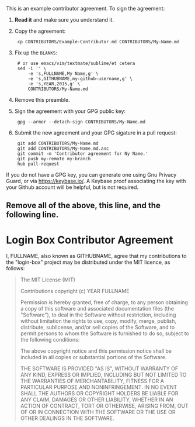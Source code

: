 This is an example contributor agreement. To sign the agreement:

1. **Read it** and make sure you understand it.

2. Copy the agreement:

        cp CONTRIBUTORS/Example-Contributor.md CONTRIBUTORS/My-Name.md

3. Fix up the `BLANKS`:

        # or use emacs/vim/textmate/sublime/et cetera
        sed -i '' \
            -e 's,FULLNAME,My Name,g' \
            -e 's,GITHUBNAME,my-github-username,g' \
            -e 's,YEAR,2015,g' \
            CONTRIBUTORS/My-Name.md

4. Remove this preamble.

5. Sign the agreement with your GPG public key:

        gpg --armor --detach-sign CONTRIBUTORS/My-Name.md

6. Submit the new agreement and your GPG sigature in a pull request:

        git add CONTRIBUTORS/My-Name.md
        git add CONTRIBUTORS/My-Name.md.asc
        git commit -m 'Contributor agreement for Ny Name.'
        git push my-remote my-branch
        hub pull-request

If you do not have a GPG key, you can generate one using Gnu Privacy Guard, or via https://keybase.io/. A Keybase proof associating the key with your Github account will be helpful, but is not required.

Remove all of the above, this line, and the following line.
-----
# Login Box Contributor Agreement

I, FULLNAME, also known as GITHUBNAME, agree that my contributions to the "login-box" project may be distributed under the MIT licence, as follows:

>The MIT License (MIT)
>
>Contributions copyright (c) YEAR FULLNAME
>
>Permission is hereby granted, free of charge, to any person obtaining a copy
>of this software and associated documentation files (the "Software"), to deal
>in the Software without restriction, including without limitation the rights
>to use, copy, modify, merge, publish, distribute, sublicense, and/or sell
>copies of the Software, and to permit persons to whom the Software is
>furnished to do so, subject to the following conditions:
>
>The above copyright notice and this permission notice shall be included in
>all copies or substantial portions of the Software.
>
>THE SOFTWARE IS PROVIDED "AS IS", WITHOUT WARRANTY OF ANY KIND, EXPRESS OR
>IMPLIED, INCLUDING BUT NOT LIMITED TO THE WARRANTIES OF MERCHANTABILITY,
>FITNESS FOR A PARTICULAR PURPOSE AND NONINFRINGEMENT. IN NO EVENT SHALL THE
>AUTHORS OR COPYRIGHT HOLDERS BE LIABLE FOR ANY CLAIM, DAMAGES OR OTHER
>LIABILITY, WHETHER IN AN ACTION OF CONTRACT, TORT OR OTHERWISE, ARISING FROM,
>OUT OF OR IN CONNECTION WITH THE SOFTWARE OR THE USE OR OTHER DEALINGS IN
>THE SOFTWARE.
